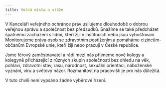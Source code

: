 ```yaml
---
title: Volná místa a stáže
---
```

<p>V&nbsp;Kanceláři veřejného ochránce práv usilujeme dlouhodobě o&nbsp;dobrou veřejnou správu a&nbsp;společnost bez předsudků. Snažíme se také předcházet špatnému zacházení s&nbsp;lidmi, kteří žijí v&nbsp;institucích nebo jsou vyhošťovaní. Monitorujeme práva osob se zdravotním postižením a&nbsp;pomáháme cizincům-občanům Evropské unie, kteří žijí nebo pracují v&nbsp;České republice.</p>

<p>Jsme férový zaměstnavatel a&nbsp;rádi mezi nás přijmeme nové kolegy a kolegyně přicházející z&nbsp;různých skupin společnosti bez ohledu na věk, pohlaví, zdravotní stav, rasu, národnost, sexuální orientaci, náboženské vyznání, víru a světový názor. Rozmanitost na&nbsp;pracovišti je pro&nbsp;nás důležitá.</p>

<p>V tuto chvíli není vypsáno žádné výběrové řízení.</p>

<p>&nbsp;</p>

<p>&nbsp;</p>
